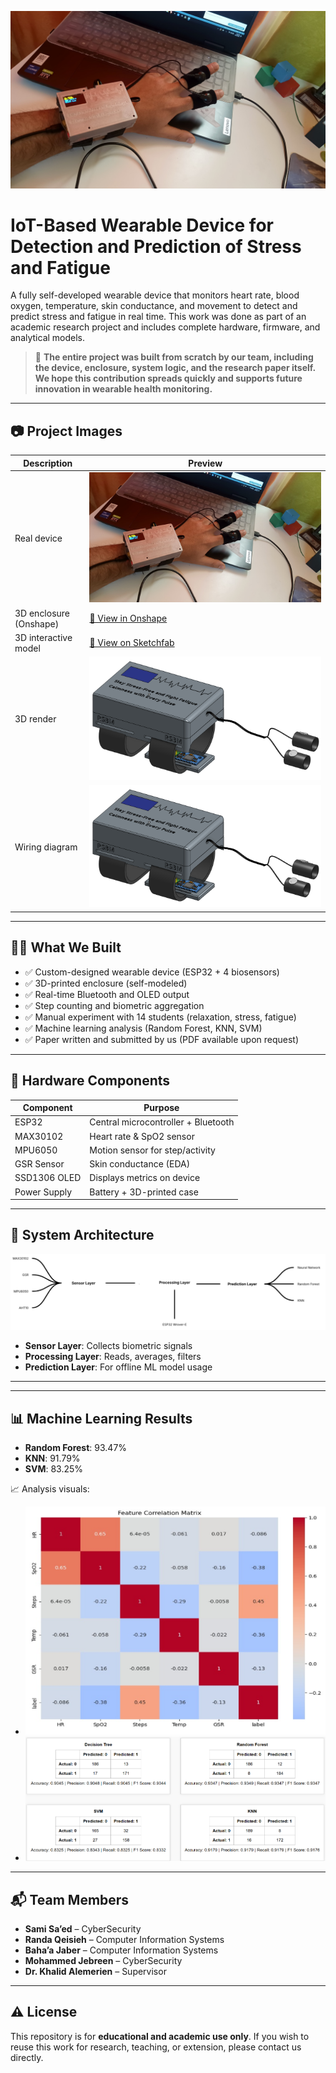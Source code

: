 ![Device](assets/device_photo.jpg)
# IoT-Based Wearable Device for Detection and Prediction of Stress and Fatigue

A fully self-developed wearable device that monitors heart rate, blood oxygen, temperature, skin conductance, and movement to detect and predict stress and fatigue in real time. This work was done as part of an academic research project and includes complete hardware, firmware, and analytical models.

> 🔧 **The entire project was built from scratch by our team, including the device, enclosure, system logic, and the research paper itself. We hope this contribution spreads quickly and supports future innovation in wearable health monitoring.**

---

## 📷 Project Images

| Description            | Preview                         |
|------------------------|----------------------------------|
| Real device            | ![Device](assets/device_photo.jpg) |
| 3D enclosure (Onshape) | [🔗 View in Onshape](https://cad.onshape.com/documents/06cdc7dd5103108a69db4e8a/w/211ee07450a886f82c94ec0d/e/52509525729491b1b0272fd0?renderMode=0&uiState=684883af258f687a56d25b3e) |
| 3D interactive model   | [🔗 View on Sketchfab](https://skfb.ly/pxyU9) |
| 3D render              | ![3D](assets/3d_model.png) |
| Wiring diagram         | ![Wiring](assets/wiring_diagram.png) |

---

## 👨‍💻 What We Built

- ✅ Custom-designed wearable device (ESP32 + 4 biosensors)
- ✅ 3D-printed enclosure (self-modeled)
- ✅ Real-time Bluetooth and OLED output
- ✅ Step counting and biometric aggregation
- ✅ Manual experiment with 14 students (relaxation, stress, fatigue)
- ✅ Machine learning analysis (Random Forest, KNN, SVM)
- ✅ Paper written and submitted by us (PDF available upon request)

---

## 🧩 Hardware Components

| Component   | Purpose                                |
|------------|-----------------------------------------|
| ESP32       | Central microcontroller + Bluetooth     |
| MAX30102    | Heart rate & SpO2 sensor                |
| MPU6050     | Motion sensor for step/activity         |
| GSR Sensor  | Skin conductance (EDA)                  |
| SSD1306 OLED| Displays metrics on device              |
| Power Supply| Battery + 3D-printed case               |

---

## 🧠 System Architecture

![Architecture](assets/model_architecture.png)

- **Sensor Layer**: Collects biometric signals
- **Processing Layer**: Reads, averages, filters
- **Prediction Layer**: For offline ML model usage

---


---

## 📊 Machine Learning Results

- **Random Forest**: 93.47%
- **KNN**: 91.79%
- **SVM**: 83.25%

📈 Analysis visuals:
- ![Heatmap](assets/heatmap.png)
- ![Confusion Matrix](assets/confusion_matrix.png)

---

## 📬 Team Members

- **Sami Sa’ed** – CyberSecurity 
- **Randa Qeisieh** – Computer Information Systems  
- **Baha’a Jaber** – Computer Information Systems  
- **Mohammed Jebreen** – CyberSecurity  
- **Dr. Khalid Alemerien** – Supervisor

---

## ⚠️ License

This repository is for **educational and academic use only**. If you wish to reuse this work for research, teaching, or extension, please contact us directly.

